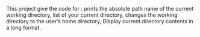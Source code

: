 This project give the code for : 
prints the absolute path name of the current working directory, list of your current directory, changes the working directory to the user’s home directory, Display current directory contents in a long format.
